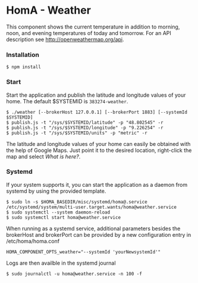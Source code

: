 # HomA - Weather
This component shows the current temperature in addition to morning, noon, and evening temperatures of today and tomorrow. 
For an API description see http://openweathermap.org/api. 

### Installation
```
$ npm install
```

### Start
Start the application and publish the latitude and longitude values of your home.
The default $SYSTEMID is ```383274-weather```.

``` 
$ ./weather [--brokerHost 127.0.0.1] [--brokerPort 1883] [--systemId $SYSTEMID]
$ publish.js -t "/sys/$SYSTEMID/latitude" -p "48.802545" -r
$ publish.js -t "/sys/$SYSTEMID/longitude" -p "9.226254" -r
$ publish.js -t "/sys/$SYSTEMID/units" -p "metric" -r

```

The latitude and longitude values of your home can easily be obtained with the help of Google Maps. Just point it to the desired location, right-click the map and select _What is here?_. 

### Systemd
If your system supports it, you can start the application as a daemon from systemd by using the provided template.
```none
$ sudo ln -s $HOMA_BASEDIR/misc/systemd/homa@.service /etc/systemd/system/multi-user.target.wants/homa@weather.service
$ sudo systemctl --system daemon-reload
$ sudo systemctl start homa@weather.service
```

When running as a systemd service, additional parameters besides the brokerHost and brokerPort can be provided by a new configuration entry in /etc/homa/homa.conf
```
HOMA_COMPONENT_OPTS_weather="--systemId 'yourNewsystemId'"
```

Logs are then availble in the systemd journal 
```
$ sudo journalctl -u homa@weather.service -n 100 -f
```
